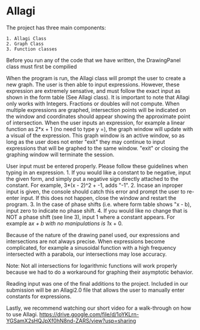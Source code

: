 # Allagi
The project has three main components:
    
    1. Allagi Class
    2. Graph Class
    3. Function classes

Before you run any of the code that we have written, the DrawingPanel class must first be compilied 

When the program is run, the Allagi class will prompt the user to create a new graph. The user is then
able to input expressions. However, these expression are extremely sensative, and must follow the exact input
as shown in the form table (See Allagi class). It is important to note that Allagi only works with Integers.
Fractions or doubles will not compute. When multiple expressions are graphed, intersection points will be indicated 
on the window and coordinates should appear showing the approximate point of intersection.
When the user inputs an expression, for example a linear function as 2*x + 1 (no need to type y =), the graph
window will update with a visual of the expression. This graph window is an active window, so as long as the user
does not enter "exit" they may continue to input expressions that will be graphed to the same window. "exit" or 
closing the graphing window will terminate the session. 

User input must be entered properly. Please follow these guidelines when typing in an expression. 
    1. If you would like a constant to be negative, input the given form, and simply put a negative sign 
        directly attached to the constant. For example, 3*(x - 2)^2 + -1, adds "-1". 
    2. Incase an inproper input is given, the console should catch this error and prompt the user to 
        re-enter input. If this does not happen, close the window and restart the program.
    3. In the case of phase shifts (i.e. where form table shows "x - b), input zero to indicate no phase shift.
    4. If you would like no change that is NOT a phase shift (see line 3), input 1 where a constant appears. 
        For example a*x + b with no manipulations is 1*x + 0. 

Because of the nature of the drawing panel used, our expressions and intersections are not always precise. 
When expressions become complicated, for example a sinusoidal function with a high frequency intersected with 
a parabola, our intersections may lose accuracy. 

Note: Not all intersections for logarithmic functions will work properly because we 
        had to do a workaround for graphing their asymptotic behavior. 

Reading input was one of the final additions to the project. Included in our submission will be an Allagi2.0 file
that allows the user to manually enter constants for expressions.  

Lastly, we recommend watching our short video for a walk-through on how to use Allagi. 
https://drive.google.com/file/d/1oYKLrn-YGSamX2sHQJpXf0hN8nd-ZARS/view?usp=sharing
